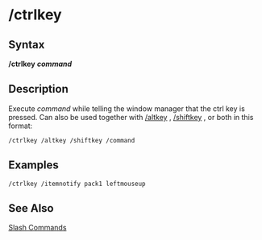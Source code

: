 # /ctrlkey

## Syntax

**/ctrlkey** _**command**_

## Description

Execute _command_ while telling the window manager that the ctrl key is pressed. Can also be used together with [/altkey](altkey.md) , [/shiftkey](shiftkey.md) , or both in this format:

```text
/ctrlkey /altkey /shiftkey /command
```

## Examples

```text
/ctrlkey /itemnotify pack1 leftmouseup
```

## See Also

[Slash Commands](./)

